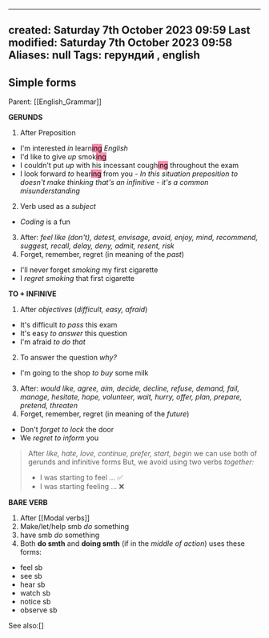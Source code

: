 

---
created: Saturday 7th October 2023 09:59
Last modified: Saturday 7th October 2023 09:58
Aliases: null
Tags: герундий ,  english
---


## Simple forms

Parent: [[English_Grammar]]

**GERUNDS**
1. After Preposition  
- I'm interested *in* learn<mark style="background: #FF5582A6;">ing</mark> *English*
- I'd like to give *up* smok<mark style="background: #FF5582A6;">ing</mark>
- I couldn't put *up* with his incessant cough<mark style="background: #FF5582A6;">ing</mark> throughout the exam 
- I look forward *to* hear<mark style="background: #FF5582A6;">ing</mark> from you - *In this situation preposition to doesn't make thinking that's an infinitive - it's a common misunderstanding*
2. Verb used as a *subject* 
- *Coding* is a fun
3. After:
*feel like (don't), detest, envisage, avoid, enjoy, mind, recommend, suggest, recall, delay, deny, admit, resent, risk*
4. Forget, remember, regret (in meaning of the *past*)
- I'll never forget *smoking* my first cigarette 
- I *regret smoking* that first cigarette

**TO + INFINIVE**
1. After *objectives*  (*difficult, easy, afraid*)
- It's difficult *to pass* this exam
- It's easy *to answer* this question
- I'm afraid *to do that*
2. To answer the question *why?*
- I'm going to the shop *to buy* some milk
3. After:
*would like, agree, aim, decide, decline, refuse, demand, fail, manage, hesitate, hope, volunteer, wait, hurry, offer, plan, prepare, pretend, threaten*
4. Forget, remember, regret (in meaning of the *future*)
- Don't *forget to lock* the door
- We *regret to inform* you 



>After *like, hate, love, continue, prefer, start, begin* we can use both of gerunds and infinitive forms
>But, we avoid using two verbs *together:*
>- I was starting to feel ... ✅
>- I was starting feeling ... ❌

**BARE VERB**
1. After [[Modal verbs]]
2. Make/let/help smb *do* something
3. have smb *do* something
4. Both **do smth** and **doing smth** (if in the *middle of action*) uses these forms:
- feel sb
- see sb
- hear sb 
- watch sb
- notice sb
- observe sb


See also:[]